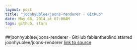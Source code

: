 ```yaml
---
layout: post
title: "joonhyublee/joons-renderer · GitHub"
date: May 08, 2014 at 07:00AM
tags: github, stars
---
```

##joonhyublee/joons-renderer · GitHub
fabiantheblind starred joonhyublee/joons-renderer
[link to source](http://ift.tt/1iY91Fo) 
